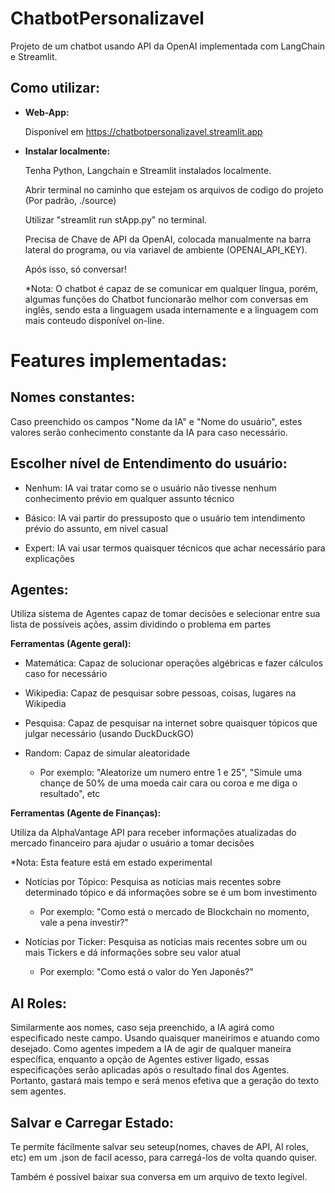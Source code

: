 # ChatbotPersonalizavel
Projeto de um chatbot usando API da OpenAI implementada com LangChain e Streamlit.
## Como utilizar:
- **Web-App:**
  
  Disponível em https://chatbotpersonalizavel.streamlit.app

- **Instalar localmente:**
  
  Tenha Python, Langchain e Streamlit instalados localmente.
  
  Abrir terminal no caminho que estejam os arquivos de codigo do projeto (Por padrão, ./source)
  
  Utilizar "streamlit run stApp.py" no terminal.
  
  Precisa de Chave de API da OpenAI, colocada manualmente na barra lateral do programa, ou via variavel de ambiente (OPENAI_API_KEY).

  Após isso, só conversar!
  
  *Nota: O chatbot é capaz de se comunicar em qualquer língua, porém, algumas funções do Chatbot funcionarão melhor com conversas em inglês, sendo esta a linguagem usada internamente e a linguagem com mais conteudo disponível on-line.

# Features implementadas:

## Nomes constantes:
  Caso preenchido os campos "Nome da IA" e "Nome do usuário", estes valores serão conhecimento constante da IA para caso necessário.
  
## Escolher nível de Entendimento do usuário:
- Nenhum: IA vai tratar como se o usuário não tivesse nenhum conhecimento prévio em qualquer assunto técnico

- Básico: IA vai partir do pressuposto que o usuário tem intendimento prévio do assunto, em nivel casual

- Expert: IA vai usar termos quaisquer técnicos que achar necessário para explicações

## Agentes:

  Utiliza sistema de Agentes capaz de tomar decisões e selecionar entre sua lista de possíveis ações, assim dividindo o problema em partes
  
  **Ferramentas (Agente geral):**
  
- Matemática: Capaz de solucionar operações algébricas e fazer cálculos caso for necessário
    
- Wikipedia: Capaz de pesquisar sobre pessoas, coisas, lugares na Wikipedia
    
- Pesquisa: Capaz de pesquisar na internet sobre quaisquer tópicos que julgar necessário (usando DuckDuckGO)

- Random: Capaz de simular aleatoridade
    - Por exemplo: "Aleatorize um numero entre 1 e 25", "Simule uma chançe de 50% de uma moeda cair cara ou coroa e me diga o resultado", etc

**Ferramentas (Agente de Finanças):**

Utiliza da AlphaVantage API para receber informações atualizadas do mercado financeiro para ajudar o usuário a tomar decisões

  *Nota: Esta feature está em estado experimental
  
  - Notícias por Tópico: Pesquisa as notícias mais recentes sobre determinado tópico e dá informações sobre se é um bom investimento
    - Por exemplo: "Como está o mercado de Blockchain no momento, vale a pena investir?"

  - Notícias por Ticker: Pesquisa as notícias mais recentes sobre um ou mais Tickers e dá informações sobre seu valor atual
    - Por exemplo: "Como está o valor do Yen Japonês?"

## AI Roles:
  Similarmente aos nomes, caso seja preenchido, a IA agirá como especificado neste campo. Usando quaisquer maneirimos e atuando como desejado.
  Como agentes impedem a IA de agir de qualquer maneira específica, enquanto a opção de Agentes estiver ligado, essas especificações serão aplicadas após o resultado final dos Agentes.
  Portanto, gastará mais tempo e será menos efetiva que a geração do texto sem agentes.

## Salvar e Carregar Estado:

Te permite fácilmente salvar seu seteup(nomes, chaves de API, AI roles, etc) em um .json de facil acesso, para carregá-los de volta quando quiser.

Também é possível baixar sua conversa em um arquivo de texto legível.
